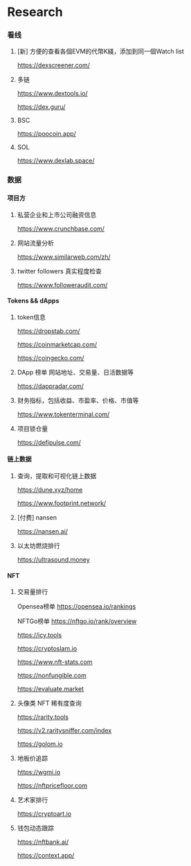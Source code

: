 # Research

### 看线

1. [新] 方便的查看各個EVM的代幣K綫，添加到同一個Watch list

   https://dexscreener.com/

2. 多链

   https://www.dextools.io/

   https://dex.guru/

3. BSC

   https://poocoin.app/
   
4. SOL

   https://www.dexlab.space/

### 数据

#### 项目方

1. 私营企业和上市公司融资信息

   https://www.crunchbase.com/

2. 网站流量分析

   https://www.similarweb.com/zh/ 

3. twitter followers 真实程度检查

   https://www.followeraudit.com/ 

#### Tokens && dApps

1. token信息

   https://dropstab.com/

   https://coinmarketcap.com/

   https://coingecko.com/

2. DApp 榜单 网站地址、交易量、日活数据等

   https://dappradar.com/

3. 财务指标，包括收益、市盈率、价格、市值等

   https://www.tokenterminal.com/

4. 项目锁仓量

   https://defipulse.com/ 

#### 链上数据

1. 查询，提取和可视化链上数据

   https://dune.xyz/home 

   https://www.footprint.network/

2. [付费] nansen

   https://nansen.ai/

3. 以太坊燃烧排行

   https://ultrasound.money

#### NFT

1. 交易量排行

   Opensea榜单 https://opensea.io/rankings

   NFTGo榜单 https://nftgo.io/rank/overview

   https://icy.tools

   https://cryptoslam.io

   https://www.nft-stats.com

   https://nonfungible.com

   https://evaluate.market

2. 头像类 NFT 稀有度查询

   https://rarity.tools

   https://v2.raritysniffer.com/index

   https://golom.io

3. 地板价追踪

   https://wgmi.io

   https://nftpricefloor.com

4. 艺术家排行

   https://cryptoart.io

5. 钱包动态跟踪

   https://nftbank.ai/

   https://context.app/

